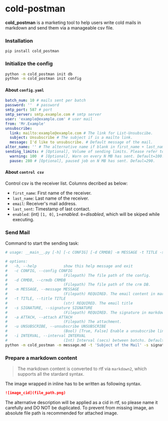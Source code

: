 # cold-postman  
**cold_postman** is a marketing tool to help users write cold mails in markdown and send them via a manageable csv file.


### Installation

`pip install cold_postman`


### Initialize the config

```bash
python -m cold_postman init db 
python -m cold_postman init config 
```
#### About `config.yaml`
```yaml
batch_num: 10 # mails sent per batch
password: ''  # password 
smtp_port: 587 # port
smtp_server: smtp.example.com # smtp server
user: 'example@example.com' # user mail
from: 'Mr.Example' 
unsubscribe:
  link: mailto:example@example.com # The link for List-Unsubscibe.
  subject: Unsubscribe # The subject if is a mailto link.
  message: I'd like to unsubscribe. # Default message of the mail.
alter_name: '' # The alternative name if blank in first_name + last_name. 
sending_limits: # [Optional], Volume of sending limits. Please refer to the smtp provider. 
  warning: 100  # [Optional], Warn on every N MB has sent. Default=100.
  pause: 280 # [Optional], paused job on N MB has sent. Defaul=290. 
```
#### About `control csv`

Control csv is the receiver list. Columns decribed as below:  
- `first_name`:  First name of the receiver.
- `last_name`:  Last name of the receiver.
- `email`:  Receiver's mail address.
- `last_sent`: Timestamp of last contact.
- `enabled`: (int) `[1, 0]`, `1`=*enabled*. `0`=*disabled*, which will be skiped while executing.  


### Send Mail
Command to start the sending task: 
```bash
# usage: __main__.py [-h] [-c CONFIG] [-d CRMDB] -m MESSAGE -t TITLE -s SIGNATURE [-a ATTACH]

# options:
#   -h, --help            show this help message and exit
#   -c CONFIG, --config CONFIG
#                         (Filepath) The file path of the config.
#   -d CRMDB, --crmdb CRMDB
#                         (Filepath) The file path of the crm DB.
#   -m MESSAGE, --message MESSAGE
#                         (Filepath) REQUIRED. The email content in markdown.
#   -t TITLE, --title TITLE
#                         (str) REQUIRED. The email title
#   -s SIGNATURE, --signature SIGNATURE
#                         (Filepath) REQUIRED. The signature in markdown
#   -a ATTACH, --attach ATTACH
#                         (Filepath) The attachment. 
#   -u UNSUBSCRIBE, --unsubscribe UNSUBSCRIBE
#                         (Bool) [True, False] Enable a unsubscribe link. Default=True
#   -i INTERVAL, --interval INTERVAL
#                         (Int) Interval (secs) between batchs. Default=10
python -m cold_postman -m message.md -t 'Subject of the Mail' -s signature.md -a attachment.zip
```  

### Prepare a markdown content
> The markdown content is converted to rtf via `markdown2`, which supports all the stardard syntax.    

The image wrapped in inline has to be written as following syntax.
```markdown
![image_cid](file_path.png)
```  
The alternative description will be applied as a cid in rtf, so please name it carefully and DO NOT be duplicated. To prevent from missing image, an absolute file path is recommended for attached image. 